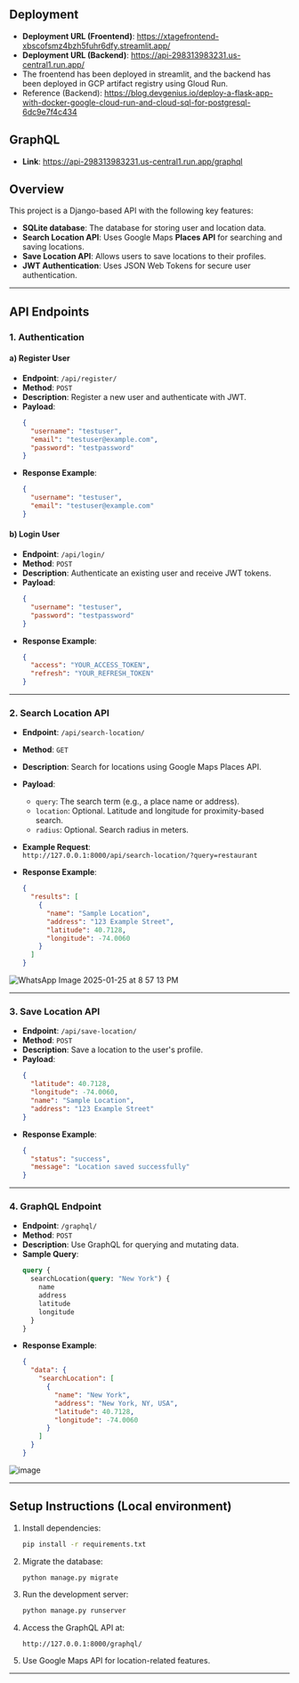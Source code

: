 ## Deployment 
- **Deployment URL (Froentend)**: https://xtagefrontend-xbscofsmz4bzh5fuhr6dfy.streamlit.app/
- **Deployment URL (Backend)**: https://api-298313983231.us-central1.run.app/
- The froentend has been deployed in streamlit, and the backend has been deployed in GCP artifact registry using Gloud Run.
- Reference (Backend): https://blog.devgenius.io/deploy-a-flask-app-with-docker-google-cloud-run-and-cloud-sql-for-postgresql-6dc9e7f4c434

## GraphQL
- **Link**: https://api-298313983231.us-central1.run.app/graphql
  
## Overview
This project is a Django-based API with the following key features:
- **SQLite database**: The database for storing user and location data.
- **Search Location API**: Uses Google Maps **Places API** for searching and saving locations.
- **Save Location API**: Allows users to save locations to their profiles.
- **JWT Authentication**: Uses JSON Web Tokens for secure user authentication.

---

## API Endpoints

### 1. **Authentication**

#### a) **Register User**
- **Endpoint**: `/api/register/`
- **Method**: `POST`
- **Description**: Register a new user and authenticate with JWT.
- **Payload**:
    ```json
    {
      "username": "testuser",
      "email": "testuser@example.com",
      "password": "testpassword"
    }
    ```
- **Response Example**:
    ```json
    {
      "username": "testuser",
      "email": "testuser@example.com"
    }
    ```

#### b) **Login User**
- **Endpoint**: `/api/login/`
- **Method**: `POST`
- **Description**: Authenticate an existing user and receive JWT tokens.
- **Payload**:
    ```json
    {
      "username": "testuser",
      "password": "testpassword"
    }
    ```
- **Response Example**:
    ```json
    {
      "access": "YOUR_ACCESS_TOKEN",
      "refresh": "YOUR_REFRESH_TOKEN"
    }
    ```

---

### 2. **Search Location API**
- **Endpoint**: `/api/search-location/`
- **Method**: `GET`
- **Description**: Search for locations using Google Maps Places API.
- **Payload**:
    - `query`: The search term (e.g., a place name or address).
    - `location`: Optional. Latitude and longitude for proximity-based search.
    - `radius`: Optional. Search radius in meters.
- **Example Request**:  
  `http://127.0.0.1:8000/api/search-location/?query=restaurant`

- **Response Example**:
    ```json
    {
      "results": [
        {
          "name": "Sample Location",
          "address": "123 Example Street",
          "latitude": 40.7128,
          "longitude": -74.0060
        }
      ]
    }
    ```
![WhatsApp Image 2025-01-25 at 8 57 13 PM](https://github.com/user-attachments/assets/6466dff1-4193-4fec-a64b-525730eb2831)

---

### 3. **Save Location API**
- **Endpoint**: `/api/save-location/`
- **Method**: `POST`
- **Description**: Save a location to the user's profile.
- **Payload**:
    ```json
    {
      "latitude": 40.7128,
      "longitude": -74.0060,
      "name": "Sample Location",
      "address": "123 Example Street"
    }
    ```
- **Response Example**:
    ```json
    {
      "status": "success",
      "message": "Location saved successfully"
    }
    ```

---

### 4. **GraphQL Endpoint**
- **Endpoint**: `/graphql/`
- **Method**: `POST`
- **Description**: Use GraphQL for querying and mutating data.
- **Sample Query**:
    ```graphql
    query {
      searchLocation(query: "New York") {
        name
        address
        latitude
        longitude
      }
    }
    ```
- **Response Example**:
    ```json
    {
      "data": {
        "searchLocation": [
          {
            "name": "New York",
            "address": "New York, NY, USA",
            "latitude": 40.7128,
            "longitude": -74.0060
          }
        ]
      }
    }
    ```

![image](https://github.com/user-attachments/assets/907476ee-4bda-4809-a219-f6a54b15c246)

---

## Setup Instructions (Local environment)

1. Install dependencies:
    ```bash
    pip install -r requirements.txt
    ```

2. Migrate the database:
    ```bash
    python manage.py migrate
    ```

3. Run the development server:
    ```bash
    python manage.py runserver
    ```

4. Access the GraphQL API at:
    ```plaintext
    http://127.0.0.1:8000/graphql/
    ```

5. Use Google Maps API for location-related features.

---

